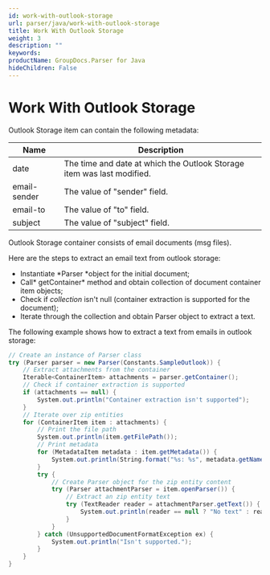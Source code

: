 ```yaml
---
id: work-with-outlook-storage
url: parser/java/work-with-outlook-storage
title: Work With Outlook Storage
weight: 3
description: ""
keywords: 
productName: GroupDocs.Parser for Java
hideChildren: False
---
```

# Work With Outlook Storage

Outlook Storage item can contain the following metadata:

| Name | Description |
| --- | --- |
| date | The time and date at which the Outlook Storage item was last modified. |
| email-sender | The value of "sender" field. |
| email-to | The value of "to" field. |
| subject | The value of "subject" field. |

Outlook Storage container consists of email documents (msg files).

Here are the steps to extract an email text from outlook storage:

*   Instantiate *Parser *object for the initial document;
*   Call* getContainer* method and obtain collection of document container item objects;
*   Check if *collection* isn't null (container extraction is supported for the document);
*   Iterate through the collection and obtain Parser object to extract a text.

The following example shows how to extract a text from emails in outlook storage:

```csharp
// Create an instance of Parser class
try (Parser parser = new Parser(Constants.SampleOutlook)) {
    // Extract attachments from the container
    Iterable<ContainerItem> attachments = parser.getContainer();
    // Check if container extraction is supported
    if (attachments == null) {
        System.out.println("Container extraction isn't supported");
    }
    // Iterate over zip entities
    for (ContainerItem item : attachments) {
        // Print the file path
        System.out.println(item.getFilePath());
        // Print metadata
        for (MetadataItem metadata : item.getMetadata()) {
            System.out.println(String.format("%s: %s", metadata.getName(), metadata.getValue()));
        }
        try {
            // Create Parser object for the zip entity content
            try (Parser attachmentParser = item.openParser()) {
                // Extract an zip entity text
                try (TextReader reader = attachmentParser.getText()) {
                    System.out.println(reader == null ? "No text" : reader.readToEnd());
                }
            }
        } catch (UnsupportedDocumentFormatException ex) {
            System.out.println("Isn't supported.");
        }
    }
}
```
